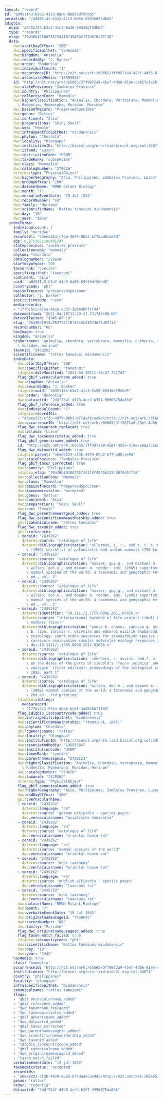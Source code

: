 ```yaml
---
layout: "record"
id: "a0451143-b3a2-41c3-8a56-89d36df9dbd5"
permalink: "/a0451143-b3a2-41c3-8a56-89d36df9dbd5"
idigbio:
  uuid: "a0451143-b3a2-41c3-8a56-89d36df9dbd5"
  type: "records"
  etag: "70a38b1918d7557341f8f4545b2157d6f0a57f16"
  data:
    dwc:startDayOfYear: "200"
    dwc:specificEpithet: "tanezumi"
    dwc:kingdom: "Animalia"
    dwc:recordedBy: "J. Barker"
    dwc:order: "Rodentia"
    dwc:individualCount: "1"
    dwc:occurrenceID: "http://n2t.net/ark:/65665/3ff9872a9-45ef-4d56-818e-ce627c1e2b73"
    dwc:associatedMedia: "14593584"
    id: "http://n2t.net/ark:/65665/3ff9872a9-45ef-4d56-818e-ce627c1e2b73"
    dwc:stateProvince: "Zambales Province"
    dwc:country: "Philippines"
    dwc:collectionCode: "Mammals"
    dwc:higherClassification: "Animalia, Chordata, Vertebrata, Mammalia, Eutheria,\
      \ Rodentia, Myomorpha, Muridae, Murinae"
    dwc:basisOfRecord: "PreservedSpecimen"
    dwc:genus: "Rattus"
    dwc:continent: "Asia"
    dwc:preparations: "Skin; Skull"
    dwc:sex: "Female"
    dwc:infraspecificEpithet: "mindanensis"
    dwc:phylum: "Chordata"
    dwc:locality: "Olongapo"
    dwc:institutionID: "http://biocol.org/urn:lsid:biocol.org:col:34871"
    dwc:island: "Luzon"
    dwc:institutionCode: "USNM"
    dwc:taxonRank: "subspecies"
    dwc:class: "Mammalia"
    dwc:catalogNumber: "279626"
    dcterms:type: "PhysicalObject"
    dwc:higherGeography: "Asia, Philippines, Zambales Province, Luzon"
    dwc:endDayOfYear: "200"
    dwc:datasetName: "NMNH Extant Biology"
    dwc:month: "7"
    dwc:verbatimEventDate: "19 Jul 1945"
    dwc:recordNumber: "60"
    dwc:family: "Muridae"
    dwc:scientificName: "Rattus tanezumi mindanensis"
    dwc:day: "19"
    dwc:year: "1945"
  indexTerms:
    individualcount: 1
    family: "muridae"
    recordset: "a6eee223-cf3b-4079-8bb2-b77dad8cae9d"
    dqs: 0.2753623188405797
    stateprovince: "zambales province"
    collectioncode: "mammals"
    phylum: "chordata"
    catalognumber: "279626"
    startdayofyear: 200
    taxonrank: "species"
    specificepithet: "tanezumi"
    continent: "asia"
    uuid: "a0451143-b3a2-41c3-8a56-89d36df9dbd5"
    countrycode: "phl"
    basisofrecord: "preservedspecimen"
    collector: "j. barker"
    institutioncode: "usnm"
    mediarecords:
    - "177bc5c2-97ea-4ba6-bc5f-3a0848bf1f44"
    datemodified: "2021-04-18T11:29:37.741747+00:00"
    datecollected: "1945-07-19"
    etag: "70a38b1918d7557341f8f4545b2157d6f0a57f16"
    recordnumber: "60"
    hasImage: true
    kingdom: "animalia"
    highertaxon: "animalia, chordata, vertebrata, mammalia, eutheria, rodentia, myomorpha,\
      \ muridae, murinae"
    taxonid: "2439262"
    scientificname: "rattus tanezumi mindanensis"
    indexData:
      dwc:startDayOfYear: "200"
      dwc:specificEpithet: "tanezumi"
      idigbio:dateModified: "2021-04-18T11:29:37.741747"
      flag_gbif_vernacularname_added: true
      dwc:kingdom: "Animalia"
      dwc:recordedBy: "J. Barker"
      idigbio:uuid: "a0451143-b3a2-41c3-8a56-89d36df9dbd5"
      dwc:order: "Rodentia"
      dwc:datasetid: "7ddf754f-d193-4cc9-b351-99906754a03b"
      flag_gbif_reference_added: true
      dwc:individualCount: "1"
      idigbio:recordIds:
      - "a6eee223-cf3b-4079-8bb2-b77dad8cae9d\\http://n2t.net/ark:/65665/3ff9872a9-45ef-4d56-818e-ce627c1e2b73"
      dwc:occurrenceID: "http://n2t.net/ark:/65665/3ff9872a9-45ef-4d56-818e-ce627c1e2b73"
      flag_dwc_taxonrank_replaced: true
      dwc:island: "Luzon"
      flag_dwc_taxonomicstatus_added: true
      flag_gbif_genericname_added: true
      id: "http://n2t.net/ark:/65665/3ff9872a9-45ef-4d56-818e-ce627c1e2b73"
      flag_dwc_datasetid_added: true
      idigbio:parent: "a6eee223-cf3b-4079-8bb2-b77dad8cae9d"
      dwc:stateProvince: "Zambales Province"
      flag_gbif_taxon_corrected: true
      dwc:country: "Philippines"
      idigbio:etag: "70a38b1918d7557341f8f4545b2157d6f0a57f16"
      dwc:collectionCode: "Mammals"
      dwc:class: "Mammalia"
      dwc:basisOfRecord: "PreservedSpecimen"
      dwc:taxonomicstatus: "accepted"
      dwc:genus: "Rattus"
      dwc:continent: "Asia"
      dwc:preparations: "Skin; Skull"
      dwc:sex: "Female"
      flag_dwc_parentnameusageid_added: true
      flag_dwc_scientificnameauthorship_added: true
      gbif:canonicalname: "rattus tanezumi"
      flag_dwc_taxonid_added: true
      gbif:reference:
      - coreid: "2439262"
        dcterms:source: "catalogue of life"
        dcterms:bibliographiccitation: "ellerman, j. r., and t. c. s. morrison-scott\
          \ (1966) checklist of palaearctic and indian mammals 1758 to 1946, 2nd edition"
      - coreid: "2439262"
        dcterms:source: "catalogue of life"
        dcterms:bibliographiccitation: "musser, guy g., and michael d. carleton /\
          \ wilson, don e., and deeann m. reeder, eds. (2005) superfamily muroidea:\
          \ mammal species of the world: a taxonomic and geographic reference, 3rd\
          \ ed., vol. 2"
      - coreid: "2439262"
        dcterms:source: "catalogue of life"
        dcterms:bibliographiccitation: "musser, guy g., and michael d. carleton /\
          \ wilson, don e., and deeann m. reeder, eds. (2005) superfamily muroidea:\
          \ mammal species of the world: a taxonomic and geographic reference, 3rd\
          \ ed., vol. 2"
      - coreid: "2439262"
        dcterms:identifier: "10.1111/j.1755-0998.2011.03056.x"
        dcterms:source: "international barcode of life project (ibol) barcode index\
          \ numbers (bins)"
        dcterms:bibliographiccitation: "paulo b. chaves, vanessa g. graeff, marília\
          \ b. lion, larissa r. oliveira and eduardo eizirik dnabarcoding meets molecular\
          \ scatology: short mtdna sequences for standardized species assignment of\
          \ carnivore noninvasive samples molecular ecology resources 2011-08-30;12(1):18-35\
          \ doi:10.1111/j.1755-0998.2011.03056.x"
      - coreid: "2439262"
        dcterms:source: "catalogue of life"
        dcterms:bibliographiccitation: "sherborn, c. davies, and f. a. jentink (1895)\
          \ on the dates of the parts of siebold's 'fauna japonica' and giebel's 'allgemeine\
          \ zoologie' (first edition): proceedings of the zoological society of london,\
          \ 1895, part 1"
      - coreid: "2439262"
        dcterms:source: "catalogue of life"
        dcterms:bibliographiccitation: "wilson, don e., and deeann m. reeder, eds.\
          \ (1992) mammal species of the world: a taxonomic and geographic reference,\
          \ 2nd ed., 3rd printing"
      idigbio:siblings:
        mediarecord:
        - "177bc5c2-97ea-4ba6-bc5f-3a0848bf1f44"
      flag_idigbio_isocountrycode_added: true
      dwc:infraspecificEpithet: "mindanensis"
      dwc:scientificnameauthorship: "(temminck, 1845)"
      dwc:phylum: "Chordata"
      gbif:genericname: "rattus"
      dwc:locality: "Olongapo"
      dwc:institutionID: "http://biocol.org/urn:lsid:biocol.org:col:34871"
      dwc:associatedMedia: "14593584"
      dwc:institutionCode: "USNM"
      dwc:taxonRank: "species"
      dwc:parentnameusageid: "2439223"
      dwc:higherClassification: "Animalia, Chordata, Vertebrata, Mammalia, Eutheria,\
        \ Rodentia, Myomorpha, Muridae, Murinae"
      dwc:catalogNumber: "279626"
      dwc:taxonid: "2439262"
      dcterms:type: "PhysicalObject"
      flag_gbif_canonicalname_added: true
      dwc:higherGeography: "Asia, Philippines, Zambales Province, Luzon"
      dwc:endDayOfYear: "200"
      gbif:vernacularname:
      - coreid: "2439262"
        dcterms:language: "de"
        dcterms:source: "german wikipedia - species pages"
        dwc:vernacularname: "asiatische hausratte"
      - coreid: "2439262"
        dcterms:language: "en"
        dcterms:source: "catalogue of life"
        dwc:vernacularname: "oriental house rat"
      - coreid: "2439262"
        dcterms:language: "en"
        dcterms:source: "mammal species of the world"
        dwc:vernacularname: "oriental house rat"
      - coreid: "2439262"
        dcterms:source: "ncbi taxonomy"
        dwc:vernacularname: "oriental house rat"
      - coreid: "2439262"
        dcterms:language: "en"
        dcterms:source: "english wikipedia - species pages"
        dwc:vernacularname: "tanezumi rat"
      - coreid: "2439262"
        dcterms:source: "ncbi taxonomy"
        dwc:vernacularname: "tanezumi rat"
      dwc:datasetName: "NMNH Extant Biology"
      dwc:month: "7"
      dwc:verbatimEventDate: "19 Jul 1945"
      dwc:originalnameusageid: "7738645"
      dwc:recordNumber: "60"
      dwc:family: "Muridae"
      flag_dwc_originalnameusageid_added: true
      flag_taxon_match_failed: true
      idigbio:isocountrycode: "phl"
      dwc:scientificName: "Rattus tanezumi mindanensis"
      dwc:day: "19"
      dwc:year: "1945"
    hasMedia: true
    class: "mammalia"
    occurrenceid: "http://n2t.net/ark:/65665/3ff9872a9-45ef-4d56-818e-ce627c1e2b73"
    institutionid: "http://biocol.org/urn:lsid:biocol.org:col:34871"
    country: "philippines"
    locality: "olongapo"
    infraspecificepithet: "mindanensis"
    canonicalname: "rattus tanezumi"
    flags:
    - "gbif_vernacularname_added"
    - "gbif_reference_added"
    - "dwc_taxonrank_replaced"
    - "dwc_taxonomicstatus_added"
    - "gbif_genericname_added"
    - "dwc_datasetid_added"
    - "gbif_taxon_corrected"
    - "dwc_parentnameusageid_added"
    - "dwc_scientificnameauthorship_added"
    - "dwc_taxonid_added"
    - "idigbio_isocountrycode_added"
    - "gbif_canonicalname_added"
    - "dwc_originalnameusageid_added"
    - "taxon_match_failed"
    verbatimeventdate: "19 jul 1945"
    taxonomicstatus: "accepted"
    recordids:
    - "a6eee223-cf3b-4079-8bb2-b77dad8cae9d\\http://n2t.net/ark:/65665/3ff9872a9-45ef-4d56-818e-ce627c1e2b73"
    genus: "rattus"
    order: "rodentia"
    datasetid: "7ddf754f-d193-4cc9-b351-99906754a03b"
---
```

